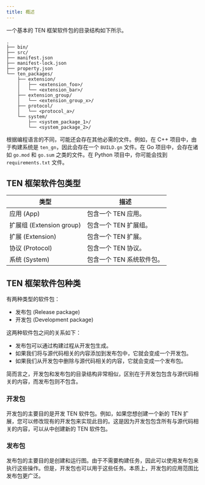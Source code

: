 ```yaml
---
title: 概述
---
```


一个基本的 TEN 框架软件包的目录结构如下所示。

```text
.
├── bin/
├── src/
├── manifest.json
├── manifest-lock.json
├── property.json
└── ten_packages/
    ├── extension/
    │   ├── <extension_foo>/
    │   └── <extension_bar>/
    ├── extension_group/
    │   └── <extension_group_x>/
    ├── protocol/
    │   └── <protocol_a>/
    └── system/
        ├── <system_package_1>/
        └── <system_package_2>/
```

根据编程语言的不同，可能还会存在其他必需的文件。例如，在 C++ 项目中，由于构建系统是 `ten_gn`，因此会存在一个 `BUILD.gn` 文件。在 Go 项目中，会存在诸如 `go.mod` 和 `go.sum` 之类的文件。在 Python 项目中，你可能会找到 `requirements.txt` 文件。

## TEN 框架软件包类型

| 类型                     | 描述                      |
| ------------------------ | ------------------------- |
| 应用 (App)               | 包含一个 TEN 应用。       |
| 扩展组 (Extension group) | 包含一个 TEN 扩展组。     |
| 扩展 (Extension)         | 包含一个 TEN 扩展。       |
| 协议 (Protocol)          | 包含一个 TEN 协议。       |
| 系统 (System)            | 包含一个 TEN 系统软件包。 |

## TEN 框架软件包种类

有两种类型的软件包：

- 发布包 (Release package)
- 开发包 (Development package)

这两种软件包之间的关系如下：

- 发布包可以通过构建过程从开发包生成。
- 如果我们将与源代码相关的内容添加到发布包中，它就会变成一个开发包。
- 如果我们从开发包中删除与源代码相关的内容，它就会变成一个发布包。

简而言之，开发包和发布包的目录结构非常相似，区别在于开发包包含与源代码相关的内容，而发布包则不包含。

### 开发包

开发包的主要目的是开发 TEN 软件包。例如，如果您想创建一个新的 TEN 扩展，您可以修改现有的开发包来实现此目的。这是因为开发包包含所有与源代码相关的内容，可以从中创建新的 TEN 软件包。

### 发布包

发布包的主要目的是创建和运行图。由于不需要构建任务，因此可以使用发布包来执行这些操作。但是，开发包也可以用于这些任务。本质上，开发包的应用范围比发布包更广泛。
